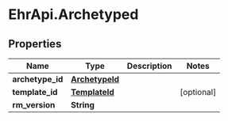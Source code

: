 # EhrApi.Archetyped

## Properties

Name | Type | Description | Notes
------------ | ------------- | ------------- | -------------
**archetype_id** | [**ArchetypeId**](ArchetypeId.md) |  | 
**template_id** | [**TemplateId**](TemplateId.md) |  | [optional] 
**rm_version** | **String** |  | 


